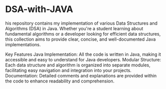 # DSA-with-JAVA
his repository contains my implementation of various Data Structures and Algorithms (DSA) in Java. Whether you're a student learning about fundamental algorithms or a developer looking for efficient data structures, this collection aims to provide clear, concise, and well-documented Java implementations.

Key Features
Java Implementation: All the code is written in Java, making it accessible and easy to understand for Java developers.
Modular Structure: Each data structure and algorithm is organized into separate modules, facilitating easy navigation and integration into your projects.
Documentation: Detailed comments and explanations are provided within the code to enhance readability and comprehension.
